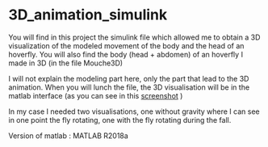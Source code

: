 # 3D_animation_simulink

You will find in this project the simulink file which allowed me to obtain a 3D visualization of the modeled movement of the body and the head of an hoverfly. 
You will also find the body (head + abdomen) of an hoverfly I made in 3D (in the file Mouche3D)

I will not explain the modeling part here, only the part that lead to the 3D animation. 
When you will lunch the file, the 3D visualisation will be in the matlab interface (as you can see in this [screenshot](https://user-images.githubusercontent.com/100707728/156327397-3d925374-3167-46ac-969c-c573c94f6310.png) )

In my case I needed two visualisations, one without gravity where I can see in one point the fly rotating, one with the fly rotating during the fall. 

Version of matlab : MATLAB R2018a
